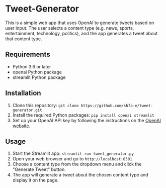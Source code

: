 # Tweet-Generator

This is a simple web app that uses OpenAI to generate tweets based on user input. The user selects a content type (e.g. news, sports, entertainment, technology, politics), and the app generates a tweet about that content type.

## Requirements
- Python 3.6 or later
- openai Python package
- streamlit Python package


## Installation
1. Clone this repository:
`git clone https://github.com/shfa-e/tweet-generator.git`
2. Install the required Python packages:
`pip install openai streamlit`
3. Set up your OpenAI API key by following the instructions on the [OpenAI website](https://platform.openai.com/docs/api-reference/authentication).


## Usage
1. Start the Streamlit app:
`streamlit run tweet_generator.py`
2. Open your web browser and go to `http://localhost:8501`
3. Choose a content type from the dropdown menu and click the "Generate Tweet" button.
4. The app will generate a tweet about the chosen content type and display it on the page.
